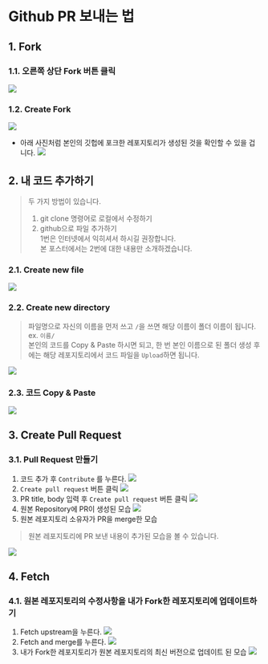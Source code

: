 # Github PR 보내는 법

## 1. Fork
### 1.1. 오른쪽 상단 Fork 버튼 클릭
![](assets/pr1.png)

### 1.2. Create Fork
![](assets/pr2.png)
* 아래 사진처럼 본인의 깃헙에 포크한 레포지토리가 생성된 것을 확인할 수 있을 겁니다.
![](assets/pr3.png)

## 2. 내 코드 추가하기
> 두 가지 방법이 있습니다.  
> 1. git clone 명령어로 로컬에서 수정하기
> 2. github으로 파일 추가하기  
> 1번은 인터넷에서 익히셔서 하시길 권장합니다.  
> 본 포스터에서는 2번에 대한 내용만 소개하겠습니다.

### 2.1. Create new file
![](assets/pr4.png)

### 2.2. Create new directory
> 파일명으로 자신의 이름을 먼저 쓰고 `/`을 쓰면 해당 이름이 폴더 이름이 됩니다.  
> ex. `이름/`  
> 본인의 코드를 Copy & Paste 하시면 되고, 한 번 본인 이름으로 된 폴더 생성 후에는 해당 레포지토리에서 코드 파일을 `Upload`하면 됩니다.  

![](assets/pr5.png)

### 2.3. 코드 Copy & Paste
![](assets/pr6.png)

## 3. Create Pull Request
### 3.1. Pull Request 만들기
1. 코드 추가 후 `Contribute` 를 누른다.
![](assets/pr7.png)
2. `Create pull request` 버튼 클릭
![](assets/pr8.png)
3. PR title, body 입력 후 `Create pull request` 버튼 클릭
![](assets/pr9.png)
4. 원본 Repository에 PR이 생성된 모습
![](assets/pr10.png)
5. 원본 레포지토리 소유자가 PR을 merge한 모습
> 원본 레포지토리에 PR 보낸 내용이 추가된 모습을 볼 수 있습니다.

![](assets/pr11.png)

## 4. Fetch
### 4.1. 원본 레포지토리의 수정사항을 내가 Fork한 레포지토리에 업데이트하기
1. Fetch upstream을 누른다.
![](assets/pr12.png)
2. Fetch and merge를 누른다.
![](assets/pr13.png)
3. 내가 Fork한 레포지토리가 원본 레포지토리의 최신 버전으로 업데이트 된 모습
![](assets/pr14.png)

